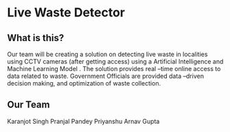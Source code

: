 # Live Waste Detector

## What is this?

Our team will be creating a solution on detecting live waste in localities using CCTV cameras (after getting access) using a Artificial Intelligence and Machine Learning Model . The solution provides real –time online access to data related to waste. Government Officials are provided data –driven decision making, and optimization of waste collection.

## Our Team

Karanjot Singh
Pranjal Pandey
Priyanshu
Arnav Gupta
